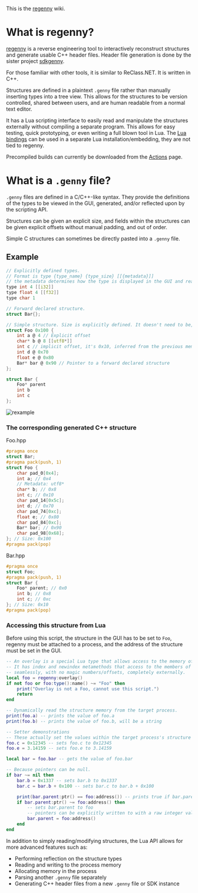 This is the [regenny](https://github.com/cursey/regenny) wiki.

# What is regenny?
[regenny](https://github.com/cursey/regenny) is a reverse engineering tool to interactively reconstruct structures and generate usable C++ header files. Header file generation is done by the sister project [sdkgenny](https://github.com/cursey/sdkgenny).

For those familiar with other tools, it is similar to ReClass.NET. It is written in C++.

Structures are defined in a plaintext `.genny` file rather than manually inserting types into a tree view. This allows for the structures to be version controlled, shared between users, and are human readable from a normal text editor.

It has a Lua scripting interface to easily read and manipulate the structures externally without compiling a separate program. This allows for easy testing, quick prototyping, or even writing a full blown tool in Lua. The [Lua bindings](https://github.com/praydog/luagenny) can be used in a separate Lua installation/embedding, they are not tied to regenny.

Precompiled builds can currently be downloaded from the [Actions](https://github.com/cursey/regenny/actions) page.

# What is a `.genny` file?
`.genny` files are defined in a C/C++-like syntax. They provide the definitions of the types to be viewed in the GUI, generated, and/or reflected upon by the scripting API.

Structures can be given an explicit size, and fields within the structures can be given explicit offsets without manual padding, and out of order.

Simple C structures can sometimes be directly pasted into a `.genny` file.

## Example
```c
// Explicitly defined types.
// Format is type {type_name} {type_size} [[{metadata}]]
// the metadata determines how the type is displayed in the GUI and read by the Lua API.
type int 4 [[i32]]
type float 4 [[f32]]
type char 1

// Forward declared structure.
struct Bar{};

// Simple structure. Size is explicitly defined. It doesn't need to be, though.
struct Foo 0x100 {
    int a @ 4 // Explicit offset
    char* b @ 8 [[utf8*]]
    int c // implicit offset, it's 0x10, inferred from the previous member
    int d @ 0x70
    float e @ 0x80 
    Bar* bar @ 0x90 // Pointer to a forward declared structure
};

struct Bar {
    Foo* parent
    int b
    int c
};
```

![rexample](https://user-images.githubusercontent.com/2909949/187513097-32107759-4f23-4ac8-8985-e2debf2a09ec.png)


### The corresponding generated C++ structure
Foo.hpp
```cpp
#pragma once
struct Bar;
#pragma pack(push, 1)
struct Foo {
    char pad_0[0x4];
    int a; // 0x4
    // Metadata: utf8*
    char* b; // 0x8
    int c; // 0x10
    char pad_14[0x5c];
    int d; // 0x70
    char pad_74[0xc];
    float e; // 0x80
    char pad_84[0xc];
    Bar* bar; // 0x90
    char pad_98[0x68];
}; // Size: 0x100
#pragma pack(pop)
```

Bar.hpp
```cpp
#pragma once
struct Foo;
#pragma pack(push, 1)
struct Bar {
    Foo* parent; // 0x0
    int b; // 0x8
    int c; // 0xc
}; // Size: 0x10
#pragma pack(pop)
```

### Accessing this structure from Lua

Before using this script, the structure in the GUI has to be set to `Foo`, regenny must be attached to a process, and the address of the structure must be set in the GUI.

```lua
-- An overlay is a special Lua type that allows access to the memory of a structure.
-- It has index and newindex metamethods that access to the members of the structure
-- seamlessly, with no magic numbers/offsets, completely externally.
local foo = regenny:overlay()
if not foo or foo:type():name() ~= "Foo" then
    print("Overlay is not a Foo, cannot use this script.")
    return
end

-- Dynamically read the structure memory from the target process.
print(foo.a) -- prints the value of foo.a
print(foo.b) -- prints the value of foo.b, will be a string

-- Setter demonstrations
-- These actually set the values within the target process's structure behind the scenes.
foo.c = 0x12345 -- sets foo.c to 0x12345
foo.e = 3.14159 -- sets foo.e to 3.14159

local bar = foo.bar -- gets the value of foo.bar

-- Because pointers can be null.
if bar ~= nil then
    bar.b = 0x1337 -- sets bar.b to 0x1337
    bar.c = bar.b + 0x100 -- sets bar.c to bar.b + 0x100

    print(bar.parent:ptr() == foo:address()) -- prints true if bar.parent is equal to foo
    if bar.parent:ptr() ~= foo:address() then
        -- sets bar.parent to foo
        -- pointers can be explicitly written to with a raw integer value
        bar.parent = foo:address()
    end
end
```

In addition to simply reading/modifying structures, the Lua API allows for more advanced features such as:

* Performing reflection on the structure types
* Reading and writing to the process memory
* Allocating memory in the process
* Parsing another `.genny` file separately
* Generating C++ header files from a new `.genny` file or SDK instance
